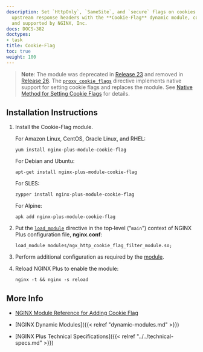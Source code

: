 ```yaml
---
description: Set `HttpOnly`, `SameSite`, and `secure` flags on cookies in `Set-Cookie`
  upstream response headers with the **Cookie-Flag** dynamic module, community-authored
  and supported by NGINX, Inc.
docs: DOCS-382
doctypes:
- task
title: Cookie-Flag
toc: true
weight: 100
---
```


> **Note**: The module was deprecated in <a href="../../../releases/#r23">Release 23</a> and removed in <a href="../../../releases/#r26">Release 26</a>. The [`proxy_cookie_flags`](https://nginx.org/en/docs/http/ngx_http_proxy_module.html#proxy_cookie_flags) directive implements native support for setting cookie flags and replaces the module. See [Native Method for Setting Cookie Flags](https://www.nginx.com/blog/nginx-plus-r23-released#cookie-flags) for details.


<span id="install"></span>
## Installation Instructions

1. Install the Cookie-Flag module.

   For Amazon Linux, CentOS, Oracle Linux, and RHEL:

   ```shell
   yum install nginx-plus-module-cookie-flag
   ```

   For Debian and Ubuntu:

   ```shell
   apt-get install nginx-plus-module-cookie-flag
   ```

   For SLES:

   ```shell
   zypper install nginx-plus-module-cookie-flag
   ```

   For Alpine:

   ```shell
   apk add nginx-plus-module-cookie-flag
   ```

2. Put the [`load_module`](https://nginx.org/en/docs/ngx_core_module.html#load_module) directive in the top‑level (“`main`”) context of NGINX Plus configuration file, **nginx.conf**:

   ```nginx
   load_module modules/ngx_http_cookie_flag_filter_module.so;
   ```

3. Perform additional configuration as required by the [module](https://github.com/AirisX/nginx_cookie_flag_module).

4. Reload NGINX Plus to enable the module:

   ```shell
   nginx -t && nginx -s reload
   ```


<span id="info"></span>
## More Info

- [NGINX Module Reference for Adding Cookie Flag](https://github.com/AirisX/nginx_cookie_flag_module)

- [NGINX Dynamic Modules]({{< relref "dynamic-modules.md" >}})

- [NGINX Plus Technical Specifications]({{< relref "../../technical-specs.md" >}})
